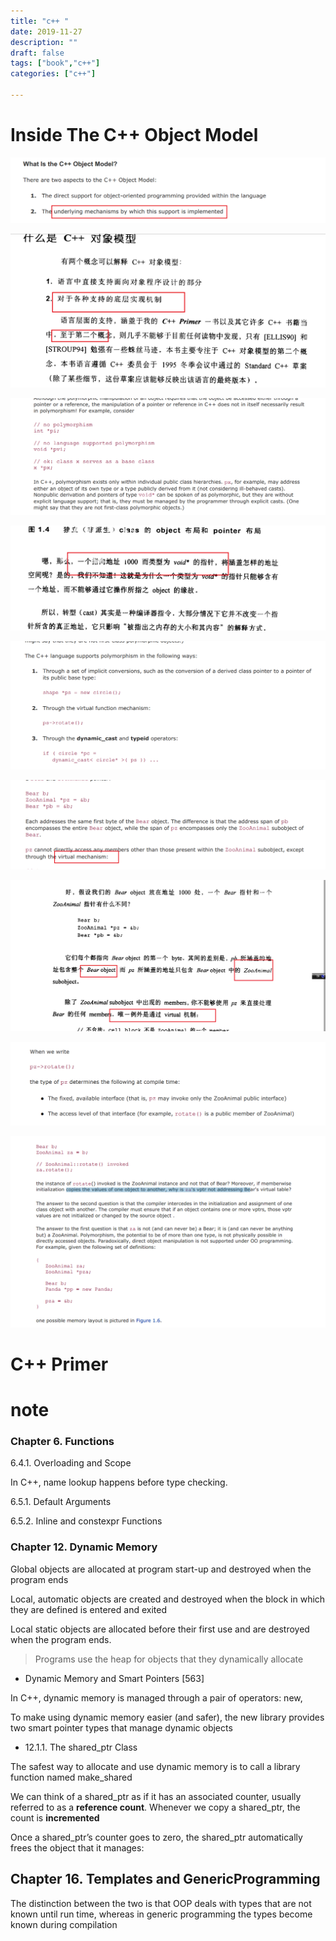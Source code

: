 ```yaml
---
title: "c++ "
date: 2019-11-27
description: ""
draft: false
tags: ["book","c++"]
categories: ["c++"]

---
```


# 



# Inside The C++ Object Model



![image-20201028112433779](../images/image-20201028112433779.png)

![image-20201028113930731](../images/image-20201028113930731.png)





![image-20201028173242552](../images/image-20201028173242552.png)

![image-20201028180509535](../images/image-20201028180509535.png)

![image-20201028173430787](../images/image-20201028173430787.png)

![image-20201028174618481](../images/image-20201028174618481.png)

![image-20201028180835037](../images/image-20201028180835037.png)



![image-20201028175601807](../images/image-20201028175601807.png)





![image-20201028175739421](../images/image-20201028175739421.png)

# C++ Primer   





# note

### Chapter 6. Functions  



6.4.1. Overloading and Scope

In C++, name lookup happens before type checking.



6.5.1. Default Arguments  

6.5.2. Inline and constexpr Functions



### Chapter 12. Dynamic Memory  

Global objects are allocated at program start-up and destroyed when the program
ends  



Local, automatic objects are created and destroyed when the block in which
they are defined is entered and exited  



Local static objects are allocated before
their first use and are destroyed when the program ends.  

>Programs use
>the heap for objects that they dynamically allocate  

- Dynamic Memory and Smart Pointers  [563]

In C++, dynamic memory is managed through a pair of operators: new,  

To make using dynamic memory easier (and safer), the new library provides two
smart pointer types that manage dynamic objects  

- 12.1.1. The shared_ptr Class  

The safest way to allocate and use dynamic memory is to call a library function named
make_shared  



We can think of a shared_ptr as if it has an associated counter, usually referred to
as a **reference count**. Whenever we copy a shared_ptr, the count is **incremented**  





Once a shared_ptr’s counter goes to zero, the shared_ptr automatically frees
the object that it manages:  





## Chapter 16. Templates and GenericProgramming

The distinction between the
two is that OOP deals with types that are not known until run time, whereas in
generic programming the types become known during compilation  